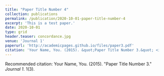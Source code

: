 ```yaml
---
title: "Paper Title Number 4"
collection: publications
permalink: /publication/2020-10-01-paper-title-number-4
excerpt: 'This is a test paper.'
date: 2020-10-01
type: grid
header.teaser: concordance.jpg
venue: 'Journal 1'
paperurl: 'http://academicpages.github.io/files/paper3.pdf'
citation: 'Your Name, You. (2015). &quot;Paper Title Number 3.&quot; <i>Journal 1</i>. 1(3).'
---
```


Recommended citation: Your Name, You. (2015). "Paper Title Number 3." <i>Journal 1</i>. 1(3).
